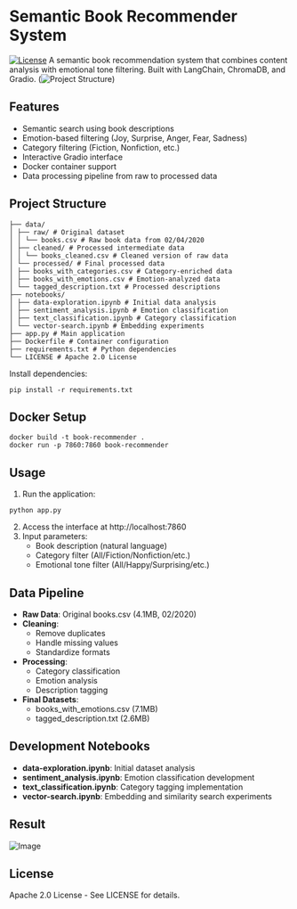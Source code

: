 # Semantic Book Recommender System
[![License](https://img.shields.io/badge/License-Apache%202.0-blue.svg)](LICENSE)
A semantic book recommendation system that combines content analysis with emotional tone filtering. Built with LangChain, ChromaDB, and Gradio.
(![Project Structure](image.png))


## Features
- Semantic search using book descriptions
- Emotion-based filtering (Joy, Surprise, Anger, Fear, Sadness)
- Category filtering (Fiction, Nonfiction, etc.)
- Interactive Gradio interface
- Docker container support
- Data processing pipeline from raw to processed data

## Project Structure
```
├── data/
│ ├── raw/ # Original dataset
│ │ └── books.csv # Raw book data from 02/04/2020
│ ├── cleaned/ # Processed intermediate data
│ │ └── books_cleaned.csv # Cleaned version of raw data
│ └── processed/ # Final processed data
│ ├── books_with_categories.csv # Category-enriched data
│ ├── books_with_emotions.csv # Emotion-analyzed data
│ └── tagged_description.txt # Processed descriptions
├── notebooks/
│ ├── data-exploration.ipynb # Initial data analysis
│ ├── sentiment_analysis.ipynb # Emotion classification
│ ├── text_classification.ipynb # Category classification
│ └── vector-search.ipynb # Embedding experiments
├── app.py # Main application
├── Dockerfile # Container configuration
├── requirements.txt # Python dependencies
└── LICENSE # Apache 2.0 License
```

Install dependencies:
```
pip install -r requirements.txt
```

## Docker Setup
```
docker build -t book-recommender .
docker run -p 7860:7860 book-recommender
```

## Usage
1. Run the application:
```
python app.py
```
2. Access the interface at http://localhost:7860
3. Input parameters:
   - Book description (natural language)
   - Category filter (All/Fiction/Nonfiction/etc.)
   - Emotional tone filter (All/Happy/Surprising/etc.)

## Data Pipeline
- **Raw Data**: Original books.csv (4.1MB, 02/2020)
- **Cleaning**:
  - Remove duplicates
  - Handle missing values
  - Standardize formats
- **Processing**:
  - Category classification
  - Emotion analysis
  - Description tagging
- **Final Datasets**:
  - books_with_emotions.csv (7.1MB)
  - tagged_description.txt (2.6MB)

## Development Notebooks
- **data-exploration.ipynb**: Initial dataset analysis
- **sentiment_analysis.ipynb**: Emotion classification development
- **text_classification.ipynb**: Category tagging implementation
- **vector-search.ipynb**: Embedding and similarity search experiments


## Result
![Image](image-1.png)


## License
Apache 2.0 License - See LICENSE for details.
